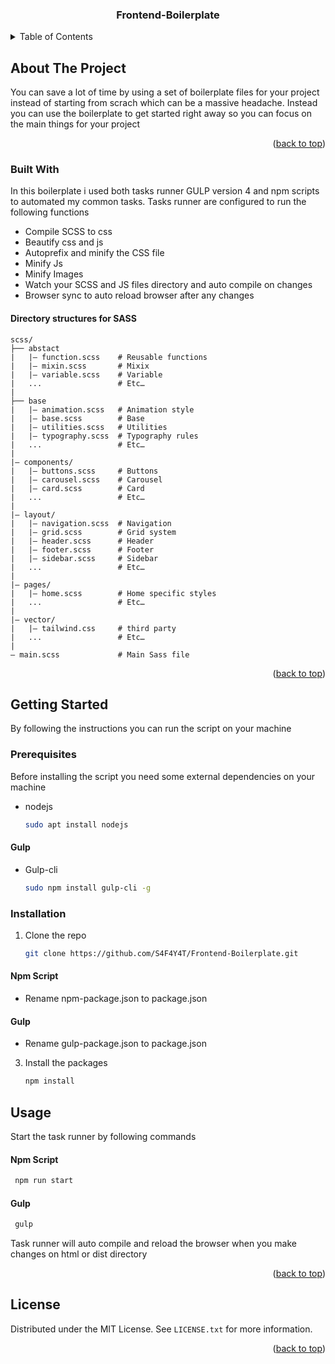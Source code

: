 <a name="readme-top"></a>

<div align="center">
  <h3 align="center">Frontend-Boilerplate</h3>
</div>

<!-- TABLE OF CONTENTS -->
<details>
  <summary>Table of Contents</summary>
  <ol>
    <li>
      <a href="#about-the-project">About The Project</a>
      <ul>
        <li><a href="#built-with">Built With</a></li>
      </ul>
    </li>
    <li>
      <a href="#getting-started">Getting Started</a>
      <ul>
        <li><a href="#prerequisites">Prerequisites</a></li>
        <li><a href="#installation">Installation</a></li>
      </ul>
    </li>
    <li><a href="#usage">Usage</a></li>
    <li><a href="#license">License</a></li>
  </ol>
</details>



<!-- ABOUT THE PROJECT -->
## About The Project

You can save a lot of time by using a set of boilerplate files for your project instead of starting from scrach which can be a massive headache. Instead you can use the boilerplate to get started right away so you can focus on the main things for your project

<p align="right">(<a href="#readme-top">back to top</a>)</p>

### Built With

In this boilerplate i used both tasks runner GULP version 4 and npm scripts to automated my common tasks. Tasks runner are configured to run the following functions

* Compile SCSS to css
* Beautify css and js
* Autoprefix and minify the CSS file
* Minify Js
* Minify Images
* Watch your SCSS and JS files directory and auto compile on changes
* Browser sync to auto reload browser after any changes

#### Directory structures for SASS

    scss/
    ├── abstact                   
    |   |– function.scss    # Reusable functions
    |   |– mixin.scss       # Mixix
    |   |– variable.scss    # Variable
    |   ...                 # Etc…
    |
    ├── base                   
    |   |– animation.scss   # Animation style
    |   |– base.scss        # Base
    |   |– utilities.scss   # Utilities
    |   |– typography.scss  # Typography rules
    |   ...                 # Etc…
    |
    |– components/
    |   |– buttons.scss     # Buttons
    |   |– carousel.scss    # Carousel
    |   |– card.scss        # Card
    |   ...                 # Etc…
    |
    |– layout/
    |   |– navigation.scss  # Navigation
    |   |– grid.scss        # Grid system
    |   |– header.scss      # Header
    |   |– footer.scss      # Footer
    |   |– sidebar.scss     # Sidebar
    |   ...                 # Etc…
    |
    |– pages/
    |   |– home.scss        # Home specific styles
    |   ...                 # Etc…
    |
    |– vector/
    |   |– tailwind.css     # third party
    |   ...                 # Etc…
    |
    – main.scss             # Main Sass file

<p align="right">(<a href="#readme-top">back to top</a>)</p>

<!-- GETTING STARTED -->
## Getting Started

By following the instructions you can run the script on your machine

### Prerequisites

Before installing the script you need some external dependencies on your machine

* nodejs
  ```sh
  sudo apt install nodejs
  ```  
#### Gulp

* Gulp-cli
  ```sh
  sudo npm install gulp-cli -g
  ```

### Installation

1. Clone the repo
   ```sh
   git clone https://github.com/S4F4Y4T/Frontend-Boilerplate.git
   ```
#### Npm Script

  * Rename npm-package.json to package.json

#### Gulp

  * Rename gulp-package.json to package.json

3. Install the packages
   ```sh
   npm install
   ```

<!-- USAGE EXAMPLES -->
## Usage

Start the task runner by following commands

#### Npm Script

  ```sh
   npm run start
   ```
  
#### Gulp

  ```sh
   gulp
   ```

Task runner will auto compile and reload the browser when you make changes on html or dist directory

<p align="right">(<a href="#readme-top">back to top</a>)</p>

<!-- LICENSE -->
## License

Distributed under the MIT License. See `LICENSE.txt` for more information.

<p align="right">(<a href="#readme-top">back to top</a>)</p>

<!-- MARKDOWN LINKS & IMAGES -->
<!-- https://www.markdownguide.org/basic-syntax/#reference-style-links -->
